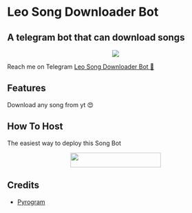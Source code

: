# Leo Song Downloader Bot
## A telegram bot that can download songs
<p align="center">
  <img src="https://telegra.ph/file/7e3b9b953faa762894532.jpg"></p>

Reach me on Telegram [Leo Song Downloader Bot 🎵](https://t.me/leosongdownloaderbot)

## Features

Download any song from yt 😍

## How To Host

The easiest way to deploy this Song Bot
<p align="center"><a href="https://heroku.com/deploy?template=https://github.com/Naviya2/LeoSongDownloaderBot/tree/devs"> <img src="https://img.shields.io/badge/Deploy%20To%20Heroku-blueviolet?style=for-the-badge&logo=heroku" width="210" height="34.45"/></a></p>

 

## Credits

- [Pyrogram](https://github.com/pyrogram)

